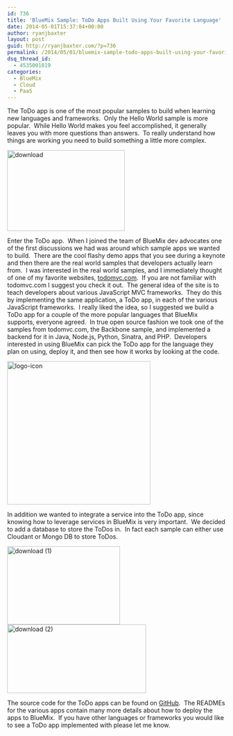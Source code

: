 ```yaml
---
id: 736
title: 'BlueMix Sample: ToDo Apps Built Using Your Favorite Language'
date: 2014-05-01T15:37:04+00:00
author: ryanjbaxter
layout: post
guid: http://ryanjbaxter.com/?p=736
permalink: /2014/05/01/bluemix-sample-todo-apps-built-using-your-favorite-language/
dsq_thread_id:
  - 4535001819
categories:
  - BlueMix
  - Cloud
  - PaaS
---
```

The ToDo app is one of the most popular samples to build when learning new languages and frameworks.  Only the Hello World sample is more popular.  While Hello World makes you feel accomplished, it generally leaves you with more questions than answers.  To really understand how things are working you need to build something a little more complex.

[<img class="alignnone size-full wp-image-737" src="http://ryanjbaxter.com/wp-content/uploads/2014/05/download.jpeg" alt="download" width="271" height="186" />](http://ryanjbaxter.com/wp-content/uploads/2014/05/download.jpeg)

Enter the ToDo app.  When I joined the team of BlueMix dev advocates one of the first discussions we had was around which sample apps we wanted to build.  There are the cool flashy demo apps that you see during a keynote and then there are the real world samples that developers actually learn from.  I was interested in the real world samples, and I immediately thought of one of my favorite websites, [todomvc.com](http://todomvc.com).  If you are not familiar with todomvc.com I suggest you check it out.  The general idea of the site is to teach developers about various JavaScript MVC frameworks.  They do this by implementing the same application, a ToDo app, in each of the various JavaScript frameworks.  I really liked the idea, so I suggested we build a ToDo app for a couple of the more popular languages that BlueMix supports, everyone agreed.  In true open source fashion we took one of the samples from todomvc.com, the Backbone sample, and implemented a backend for it in Java, Node.js, Python, Sinatra, and PHP.  Developers interested in using BlueMix can pick the ToDo app for the language they plan on using, deploy it, and then see how it works by looking at the code.

[<img class="alignnone size-full wp-image-738" src="http://ryanjbaxter.com/wp-content/uploads/2014/05/logo-icon.png" alt="logo-icon" width="330" height="330" srcset="http://ryanjbaxter.com/wp-content/uploads/2014/05/logo-icon-150x150.png 150w, http://ryanjbaxter.com/wp-content/uploads/2014/05/logo-icon-300x300.png 300w, http://ryanjbaxter.com/wp-content/uploads/2014/05/logo-icon.png 330w" sizes="(max-width: 330px) 100vw, 330px" />](http://ryanjbaxter.com/wp-content/uploads/2014/05/logo-icon.png)

In addition we wanted to integrate a service into the ToDo app, since knowing how to leverage services in BlueMix is very important.  We decided to add a database to store the ToDos in.  In fact each sample can either use Cloudant or Mongo DB to store ToDos.

[<img class="alignnone size-full wp-image-739" src="http://ryanjbaxter.com/wp-content/uploads/2014/05/download-1.jpeg" alt="download (1)" width="260" height="180" />](http://ryanjbaxter.com/wp-content/uploads/2014/05/download-1.jpeg) [<img class="alignnone size-full wp-image-740" src="http://ryanjbaxter.com/wp-content/uploads/2014/05/download-2.jpeg" alt="download (2)" width="320" height="158" srcset="http://ryanjbaxter.com/wp-content/uploads/2014/05/download-2-300x148.jpeg 300w, http://ryanjbaxter.com/wp-content/uploads/2014/05/download-2.jpeg 320w" sizes="(max-width: 320px) 100vw, 320px" />](http://ryanjbaxter.com/wp-content/uploads/2014/05/download-2.jpeg)

The source code for the ToDo apps can be found on <a href="https://github.com/CodenameBlueMix/todo-apps" target="_blank">GitHub</a>.  The READMEs for the various apps contain many more details about how to deploy the apps to BlueMix.  If you have other languages or frameworks you would like to see a ToDo app implemented with please let me know.